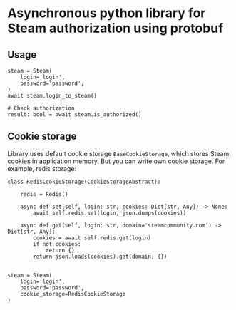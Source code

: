 # Asynchronous python library for Steam authorization using protobuf


## Usage

```
steam = Steam(
    login='login',
    password='password',
)
await steam.login_to_steam()

# Check authorization
result: bool = await steam.is_authorized()
```

## Cookie storage

Library uses default cookie storage `BaseCookieStorage`, which stores Steam cookies in application memory.
But you can write own cookie storage. For example, redis storage:

```
class RedisCookieStorage(CookieStorageAbstract):

    redis = Redis()

    async def set(self, login: str, cookies: Dict[str, Any]) -> None:
        await self.redis.set(login, json.dumps(cookies))

    async def get(self, login: str, domain='steamcommunity.com') -> Dict[str, Any]:
        cookies = await self.redis.get(login)
        if not cookies:
            return {}
        return json.loads(cookies).get(domain, {})


steam = Steam(
    login='login',
    password='password',
    cookie_storage=RedisCookieStorage
)
```